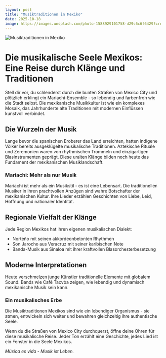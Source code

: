 ```yaml
---
layout: post
title: "Musiktraditionen in Mexiko"
date: 2025-10-18
image: https://images.unsplash.com/photo-1588929101758-d29c6c6f6429?crop=entropy&cs=tinysrgb&fit=max&fm=jpg&ixid=M3w3OTQ0MzZ8MHwxfHNlYXJjaHwxfHxNdXNpa3RyYWRpdGlvbmVuJTIwTWV4aWtvfGVufDB8MHx8fDE3NjA3NTc2ODB8MA&ixlib=rb-4.1.0&q=80&w=1080
---
```


![Musiktraditionen in Mexiko](https://images.unsplash.com/photo-1588929101758-d29c6c6f6429?crop=entropy&cs=tinysrgb&fit=max&fm=jpg&ixid=M3w3OTQ0MzZ8MHwxfHNlYXJjaHwxfHxNdXNpa3RyYWRpdGlvbmVuJTIwTWV4aWtvfGVufDB8MHx8fDE3NjA3NTc2ODB8MA&ixlib=rb-4.1.0&q=80&w=1080)

# Die musikalische Seele Mexikos: Eine Reise durch Klänge und Traditionen

Stell dir vor, du schlenderst durch die bunten Straßen von Mexico City und plötzlich erklingt ein Mariachi-Ensemble - so lebendig und farbenfroh wie die Stadt selbst. Die mexikanische Musikkultur ist wie ein komplexes Mosaik, das Jahrhunderte alte Traditionen mit modernen Einflüssen kunstvoll verbindet.

## Die Wurzeln der Musik

Lange bevor die spanischen Eroberer das Land erreichten, hatten indigene Völker bereits ausgeklügelte musikalische Traditionen. Aztekische Rituale und Zeremonien waren von rhythmischen Trommeln und einzigartigen Blasinstrumenten geprägt. Diese uralten Klänge bilden noch heute das Fundament der mexikanischen Musiklandschaft.

### Mariachi: Mehr als nur Musik

Mariachi ist mehr als ein Musikstil - es ist eine Lebensart. Die traditionellen Musiker in ihren prachtvollen Anzügen sind wahre Botschafter der mexikanischen Kultur. Ihre Lieder erzählen Geschichten von Liebe, Leid, Hoffnung und nationaler Identität.

## Regionale Vielfalt der Klänge

Jede Region Mexikos hat ihren eigenen musikalischen Dialekt:
- Norteño mit seinen akkordeonbetonten Rhythmen
- Son Jarocho aus Veracruz mit seiner karibischen Note
- Banda-Musik aus Sinaloa mit ihrer kraftvollen Blasorchesterbesetzung

## Moderne Interpretationen

Heute verschmelzen junge Künstler traditionelle Elemente mit globalem Sound. Bands wie Café Tacvba zeigen, wie lebendig und dynamisch mexikanische Musik sein kann.

### Ein musikalisches Erbe

Die Musiktraditionen Mexikos sind wie ein lebendiger Organismus - sie atmen, entwickeln sich weiter und bewahren gleichzeitig ihre authentische Seele.

Wenn du die Straßen von Mexico City durchquerst, öffne deine Ohren für diese musikalische Reise. Jeder Ton erzählt eine Geschichte, jedes Lied ist ein Fenster in die Seele Mexikos.

*Música es vida - Musik ist Leben.*